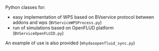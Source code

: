 Python classes for:
* easy implementation of WPS based on BVservice protocol between addons and wps (`BVServiceWPSProcess.py`)
* run of simulations based on OpenFLUD platform (`BVServiceOpenFLUID.py`)

An example of use is also provided (`mhydasopenfluid_sync.py`)


